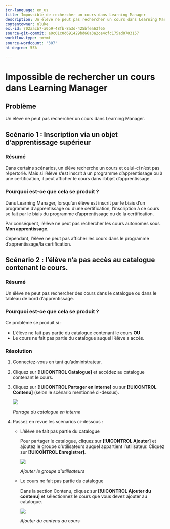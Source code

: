 ```yaml
---
jcr-language: en_us
title: Impossible de rechercher un cours dans Learning Manager
description: Un élève ne peut pas rechercher un cours dans Learning Manager.
contentowner: nluke
exl-id: 702aacb7-a0b9-48fb-8a3d-425bfea63f65
source-git-commit: a0c01c0d691429bd66a3a2ce4cfc175ad0703157
workflow-type: tm+mt
source-wordcount: '307'
ht-degree: 55%

---
```


# Impossible de rechercher un cours dans Learning Manager

## Problème

Un élève ne peut pas rechercher un cours dans Learning Manager.

## Scénario 1 : Inscription via un objet d’apprentissage supérieur

### Résumé

Dans certains scénarios, un élève recherche un cours et celui-ci n’est pas répertorié. Mais si l’élève s’est inscrit à un programme d’apprentissage ou à une certification, il peut afficher le cours dans l’objet d’apprentissage.

### Pourquoi est-ce que cela se produit ?

Dans Learning Manager, lorsqu’un élève est inscrit par le biais d’un programme d’apprentissage ou d’une certification, l’inscription à ce cours se fait par le biais du programme d’apprentissage ou de la certification.

Par conséquent, l’élève ne peut pas rechercher les cours autonomes sous **Mon apprentissage**.

Cependant, l’élève ne peut pas afficher les cours dans le programme d’apprentissage/la certification.

## Scénario 2 : l’élève n’a pas accès au catalogue contenant le cours.

### Résumé

Un élève ne peut pas rechercher des cours dans le catalogue ou dans le tableau de bord d’apprentissage.

### Pourquoi est-ce que cela se produit ?

Ce problème se produit si :

* L’élève ne fait pas partie du catalogue contenant le cours **OU**
* Le cours ne fait pas partie du catalogue auquel l’élève a accès.

### Résolution

1. Connectez-vous en tant qu’administrateur.

1. Cliquez sur **[!UICONTROL Catalogue]** et accédez au catalogue contenant le cours.
1. Cliquez sur **[!UICONTROL Partager en interne]** ou sur **[!UICONTROL Contenu]** (selon le scénario mentionné ci-dessus).

   ![](assets/cp-share-internally.png)

   *Partage du catalogue en interne*

1. Passez en revue les scénarios ci-dessous :

   * L’élève ne fait pas partie du catalogue

     Pour partager le catalogue, cliquez sur **[!UICONTROL Ajouter]** et ajoutez le groupe d&#39;utilisateurs auquel appartient l&#39;utilisateur. Cliquez sur **[!UICONTROL Enregistrer]**.

     ![](assets/cp-add-user-group.png)

     *Ajouter le groupe d&#39;utilisateurs*

   * Le cours ne fait pas partie du catalogue

     Dans la section Contenu, cliquez sur **[!UICONTROL Ajouter du contenu]** et sélectionnez le cours que vous devez ajouter au catalogue.

     ![](assets/cp-add-content.png)

     *Ajouter du contenu au cours*
